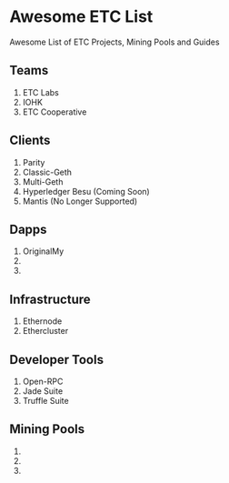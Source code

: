 # Awesome ETC List
Awesome List of ETC Projects, Mining Pools and Guides

## Teams
1. ETC Labs
2. IOHK
3. ETC Cooperative

## Clients
1. Parity
2. Classic-Geth
3. Multi-Geth
4. Hyperledger Besu (Coming Soon)
5. Mantis (No Longer Supported)

## Dapps
1. OriginalMy 
2.
3.

## Infrastructure
1. Ethernode
2. Ethercluster

## Developer Tools
1. Open-RPC
2. Jade Suite
3. Truffle Suite


## Mining Pools
1.
2.
3.
